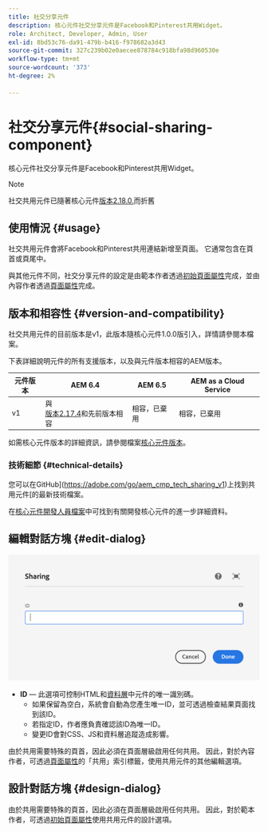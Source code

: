 ```yaml
---
title: 社交分享元件
description: 核心元件社交分享元件是Facebook和Pinterest共用Widget。
role: Architect, Developer, Admin, User
exl-id: 8bd53c76-da91-479b-b416-f978682a3d43
source-git-commit: 327c239b02e0aecee878784c918bfa98d960530e
workflow-type: tm+mt
source-wordcount: '373'
ht-degree: 2%

---
```


# 社交分享元件{#social-sharing-component}

核心元件社交分享元件是Facebook和Pinterest共用Widget。

>[!NOTE]
>
>社交共用元件已隨著核心元件[版本2.18.0.](/help/versions.md)而折舊

## 使用情況 {#usage}

社交共用元件會將Facebook和Pinterest共用連結新增至頁面。 它通常包含在頁首或頁尾中。

與其他元件不同，社交分享元件的設定是由範本作者透過[初始頁面屬性](https://experienceleague.adobe.com/docs/experience-manager-cloud-service/sites/authoring/features/templates.html)完成，並由內容作者透過[頁面屬性](https://experienceleague.adobe.com/docs/experience-manager-cloud-service/sites/authoring/fundamentals/page-properties.html)完成。

## 版本和相容性 {#version-and-compatibility}

社交共用元件的目前版本是v1，此版本隨核心元件1.0.0版引入，詳情請參閱本檔案。

下表詳細說明元件的所有支援版本，以及與元件版本相容的AEM版本。

| 元件版本 | AEM 6.4 | AEM 6.5 | AEM as a Cloud Service  |
|--- |--- |--- |---|
| v1 | 與<br>[版本2.17.4](/help/versions.md)和先前版本相容 | 相容，已棄用 | 相容，已棄用 |

如需核心元件版本的詳細資訊，請參閱檔案[核心元件版本](/help/versions.md)。

### 技術細節 {#technical-details}

您可以在GitHub](https://adobe.com/go/aem_cmp_tech_sharing_v1)上找到共用元件[的最新技術檔案。

在[核心元件開發人員檔案](/help/developing/overview.md)中可找到有關開發核心元件的進一步詳細資料。

## 編輯對話方塊 {#edit-dialog}

![共用元件的編輯對話方塊](/help/assets/sharing-edit.png)

* **ID** — 此選項可控制HTML和[資料層](/help/developing/data-layer/overview.md)中元件的唯一識別碼。
   * 如果保留為空白，系統會自動為您產生唯一ID，並可透過檢查結果頁面找到該ID。
   * 若指定ID，作者應負責確認該ID為唯一ID。
   * 變更ID會對CSS、JS和資料層追蹤造成影響。

由於共用需要特殊的頁首，因此必須在頁面層級啟用任何共用。 因此，對於內容作者，可透過[頁面屬性](https://experienceleague.adobe.com/docs/experience-manager-cloud-service/sites/authoring/fundamentals/page-properties.html)的「共用」索引標籤，使用共用元件的其他編輯選項。

## 設計對話方塊 {#design-dialog}

由於共用需要特殊的頁首，因此必須在頁面層級啟用任何共用。 因此，對於範本作者，可透過[初始頁面屬性](https://experienceleague.adobe.com/docs/experience-manager-cloud-service/sites/authoring/features/templates.html)使用共用元件的設計選項。
